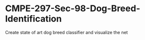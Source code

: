 # CMPE-297-Sec-98-Dog-Breed-Identification

Create state of art dog breed classifier and visualize the net
